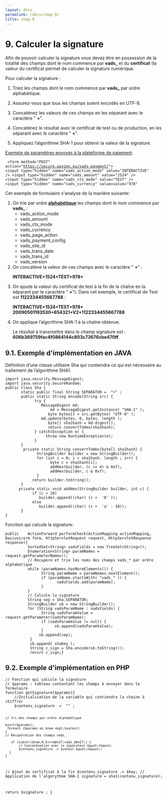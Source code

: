 ```yaml
---
layout: docs
permalink: /docs/chap-9/
title: chap-9
---
```

<h1>
9. Calculer la signature
</h1>
  
<p>
Afin de pouvoir calculer la signature vous devez être en possession de la totalité des champs dont le nom commence par 
<b>vads_</b> et du 
<b>certificat</b> (la valeur du certificat permet de calculer la signature numérique.
</p>
 
<p>
Pour calculer la signature :
</p>
  
<ol>
 
<li>
 
<p>
Triez les champs dont le nom commence par 
<b>vads_</b> par ordre alphabétique.
</p>
 
</li>
 
<li>
 
<p>
Assurez-vous que tous les champs soient encodés en UTF-8.
</p>
 
</li>
 
<li>
 
<p>
Concaténez les valeurs de ces champs en les séparant avec le caractère &quot;
<b>+</b>&quot;.
</p>
 
</li>
 
<li>
 
<p>
Concaténez le résultat avec le certificat de test ou de production, en les séparant avec le caractère &quot;
<b>+</b>&quot;.
</p>
 
</li>
 
<li>
 
<p>
Appliquez l’algorithme SHA-1 pour obtenir la valeur de la signature.
</p>
 
</li>
 
</ol>
 
<p>
 
<p>

<u>Exemple de paramètres envoyés à la plateforme de paiement</u>:<code><pre>
&lt;form method=&quot;POST&quot; action=&quot;<a href="https://secure.payzen.eu/vads-payment/">https://secure.payzen.eu/vads-payment/</a>&quot;&gt;
&lt;input type=&quot;hidden&quot; name=&quot;vads_action_mode&quot; value=&quot;INTERACTIVE&quot; /&gt;
&lt;input type=&quot;hidden&quot; name=&quot;vads_amount&quot; value=&quot;1524&quot; /&gt;
&lt;input type=&quot;hidden&quot; name=&quot;vads_ctx_mode&quot; value=&quot;TEST&quot; /&gt;
&lt;input type=&quot;hidden&quot; name=&quot;vads_currency&quot; value=value=&quot;978&quot;
</pre></code>

</p>
 
</p>
 
<p>
 
<p>
Cet exemple de formulaire s&#x27;analyse de la manière suivante:
</p>
 
<p>
 

<ol>
 
<li>
On trie par ordre 
<b>
<u>alphabétique</u></b> les champs dont le nom commence par 
<b>vads_</b> : 

<ul>
 
 <li>
vads_action_mode
 </li>
 
 <li>
vads_amount
 </li>
 
 <li>
vads_ctx_mode
 </li>
 
 <li>
vads_currency
 </li>
 
 <li>
vads_page_action
 </li>
 
 <li>
vads_payment_config
 </li>
 
 <li>
vads_site_id
 </li>
 
 <li>
vads_trans_date
 </li>
 
 <li>
vads_trans_id
 </li>
 
 <li>
vads_version
 </li>
 
</ul>

</li>
 
<li>
On concatène la valeur de ces champs avec le caractère &quot;
<b>+</b>&quot; : 
<p>

<b>INTERACTIVE+1524+TEST+978+</b>
</p>

</li>
 
<li>
On ajoute la valeur du certificat de test à la fin de la chaîne en la séparant par le caractère &quot;
<b>+</b>&quot;). Dans cet exemple, le certificat de Test est 
<b>1122334455667788</b> :
<p>

<b>INTERACTIVE+1524+TEST+978+</b>
<b>20090501193530+654321+V2+1122334455667788</b>
</p>

</li>
 
<li>
On applique l’algorithme SHA-1 à la chaîne obtenue. 
<p>
Le résultat à transmettre dans le champ signature est : 
<b>606b369759fac4f0864144c803c73676cbe470ff</b>.
</p>

</li>
 
</ol>
 
</p>
 
</p>
 <!-- tla1406131496729.xml -->
<h2>
9.1. Exemple d&#x27;implémentation en JAVA
</h2>
 Définition d’une classe utilitaire Sha qui contiendra ce qui est nécessaire au traitement de l’algorithme SHA1.<code><pre>
import java.security.MessageDigest; 
import java.security.SecureRandom; 
public class Sha {
       static public final String SEPARATOR =  &quot;+&quot; ;
       public static String encode(String src) {
             try {                   
          		MessageDigest md;
                    md = MessageDigest.getInstance( &quot;SHA-1&quot; );                  
            	   byte bytes[] = src.getBytes( &quot;UTF-8&quot; );                          
				md.update(bytes, 0, bytes. length );                   
            	   byte[] sha1hash = md.digest();                
            	   return convertToHex(sha1hash);
             } catch(Exception e) {                   
            	  throw new RuntimeException(e);
             }       
	   }        	   
        private static String convertToHex(byte[] sha1hash) {
              StringBuilder builder = new StringBuilder(); 
              for (int i = 0; i &lt; sha1hash. length ; i++) {                   
            		byte c = sha1hash[i];                 
            		addHex(builder, (c &gt;&gt; 4) &amp; 0xf);                   
            		addHex(builder, c &amp; 0xf);
              }             
		    return builder.toString();
       }        
	  private static void addHex(StringBuilder builder, int c) { 
            if (c &lt; 10)                   
          	   builder.append((char) (c +  &#x27;0&#x27; ));
            else                   
          	   builder.append((char) (c +  &#x27;a&#x27; - 10));
       }
}
</pre></code>

              
<p>
Fonction qui calcule la signature:
</p>
 
<p>
 <code><pre>
public    ActionForward performCheck(ActionMapping actionMapping, Basivoirorm form, HttpServletRequest request, HttpServletResponse response){
          SortedSet&lt;String&gt; vadsFields = new TreeSet&lt;String&gt;();
          Enumeration&lt;String&gt; paramNames = request.getParameterNames(); 
          // Recupere et trie les noms des champs vads_* par ordre alphabetique
          while (paramNames.hasMoreElements()) {
                String paramName = paramNames.nextElement();
                if (paramName.startsWith( &quot;vads_&quot; )) {
                       vadsFields.add(paramName);
                }
          }
          // Calcule la signature
          String sep = Sha.SEPARATOR;
          StringBuilder sb = new StringBuilder();
          for (String vadsParamName : vadsFields) {
                String vadsParamValue = request.getParameter(vadsParamName);
                if (vadsParamValue != null) {                   
                      sb.append(vadsParamValue);
                }
	           sb.append(sep);
           } 
           sb.append( shaKey );
           String c_sign = Sha.encode(sb.toString());
           return c_sign;}
</pre></code>

			
</p>
  <!-- tla1406132636881.xml -->
<h2>
9.2. Exemple d&#x27;implémentation en PHP
</h2>
  
<p>
 <code><pre>
// Fonction qui calcule la signature
// $params : tableau contentant les champs à envoyer dans le formulaire
function getSignature($params){
	//Initialisation de la variable qui contiendra la chaine à chiffrer
	$contenu_signature  =  &quot;&quot; ;
	
	// tri des champs par ordre alphabétique
	
	ksort($params);
     foreach ($params as $nom =&gt;$valeur)
	{  
	// Récupération des champs vads_ 

       if (substr($nom,0,5)==&#x27;vads_&#x27;) {                   
           // Concaténation avec le séparateur &quot;+&quot;       
           $contenu_signature .= $valeur.&quot;+&quot;;
	  }
	}
// Ajout du certificat à la fin
$contenu_signature .= $key;
// Application de l’algorythme SHA-1
$signature = sha1($contenu_signature);

return $signature ;
}
</pre></code>

			
</p>
  <!-- emm1405088387247.xml -->
